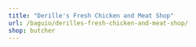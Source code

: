 ```yaml
---
title: "Derille's Fresh Chicken and Meat Shop"
url: /baguio/derilles-fresh-chicken-and-meat-shop/
shop: butcher
---
```

